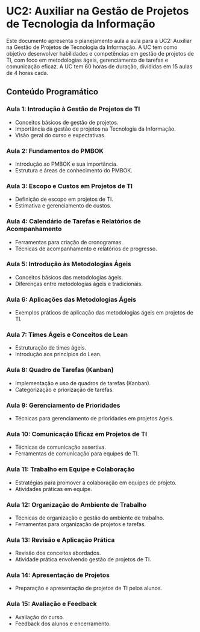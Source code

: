 # UC2: Auxiliar na Gestão de Projetos de Tecnologia da Informação

Este documento apresenta o planejamento aula a aula para a UC2: Auxiliar na Gestão de Projetos de Tecnologia da Informação. A UC tem como objetivo desenvolver habilidades e competências em gestão de projetos de TI, com foco em metodologias ágeis, gerenciamento de tarefas e comunicação eficaz. A UC tem 60 horas de duração, divididas em 15 aulas de 4 horas cada.

## Conteúdo Programático

### Aula 1: Introdução à Gestão de Projetos de TI
- Conceitos básicos de gestão de projetos.
- Importância da gestão de projetos na Tecnologia da Informação.
- Visão geral do curso e expectativas.

### Aula 2: Fundamentos do PMBOK
- Introdução ao PMBOK e sua importância.
- Estrutura e áreas de conhecimento do PMBOK.

### Aula 3: Escopo e Custos em Projetos de TI
- Definição de escopo em projetos de TI.
- Estimativa e gerenciamento de custos.

### Aula 4: Calendário de Tarefas e Relatórios de Acompanhamento
- Ferramentas para criação de cronogramas.
- Técnicas de acompanhamento e relatórios de progresso.

### Aula 5: Introdução às Metodologias Ágeis
- Conceitos básicos das metodologias ágeis.
- Diferenças entre metodologias ágeis e tradicionais.

### Aula 6: Aplicações das Metodologias Ágeis
- Exemplos práticos de aplicação das metodologias ágeis em projetos de TI.

### Aula 7: Times Ágeis e Conceitos de Lean
- Estruturação de times ágeis.
- Introdução aos princípios do Lean.

### Aula 8: Quadro de Tarefas (Kanban)
- Implementação e uso de quadros de tarefas (Kanban).
- Categorização e priorização de tarefas.

### Aula 9: Gerenciamento de Prioridades
- Técnicas para gerenciamento de prioridades em projetos ágeis.

### Aula 10: Comunicação Eficaz em Projetos de TI
- Técnicas de comunicação assertiva.
- Ferramentas de comunicação para equipes de TI.

### Aula 11: Trabalho em Equipe e Colaboração
- Estratégias para promover a colaboração em equipes de projeto.
- Atividades práticas em equipe.

### Aula 12: Organização do Ambiente de Trabalho
- Técnicas de organização e gestão do ambiente de trabalho.
- Ferramentas para organização de projetos e tarefas.

### Aula 13: Revisão e Aplicação Prática
- Revisão dos conceitos abordados.
- Atividade prática envolvendo gestão de projetos de TI.

### Aula 14: Apresentação de Projetos
- Preparação e apresentação de projetos de TI pelos alunos.

### Aula 15: Avaliação e Feedback
- Avaliação do curso.
- Feedback dos alunos e encerramento.
